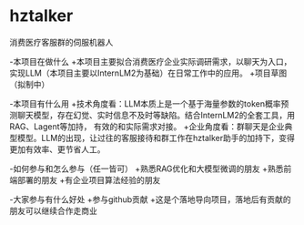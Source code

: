 # hztalker
消费医疗客服群的伺服机器人


-本项目在做什么
  +本项目主要拟合消费医疗企业实际调研需求，以聊天为入口，实现LLM（本项目主要以InternLM2为基础）在日常工作中的应用。
  +项目草图（拟制中）

-本项目有什么用
  +技术角度看：LLM本质上是一个基于海量参数的token概率预测聊天模型，存在幻觉、实时信息不及时等缺陷。结合InternLM2的全套工具，用RAG、Lagent等加持，
  有效的和实际需求对接。
  +企业角度看：群聊天是企业典型模型。LLM的出现，让过往的客服接待和群工作在hztalker助手的加持下，变得更加有效率、更节省人工。

-如何参与和怎么参与（任一皆可）
  +熟悉RAG优化和大模型微调的朋友
  +熟悉前端部署的朋友
  +有企业项目算法经验的朋友
  
-大家参与有什么好处
  +参与github贡献
  +这是个落地导向项目，落地后有贡献的朋友可以继续合作走商业
